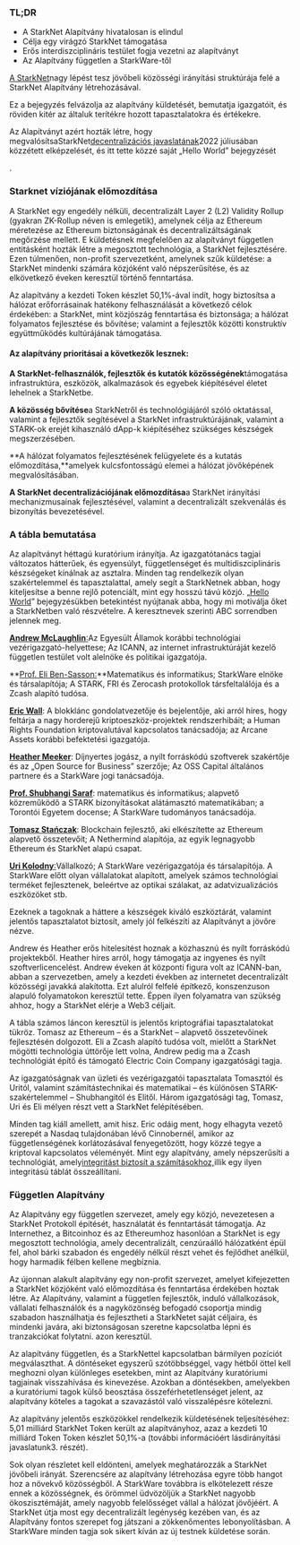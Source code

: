 ### TL;DR

* A StarkNet Alapítvány hivatalosan is elindul
* Célja egy virágzó StarkNet támogatása
* Erős interdiszciplináris testület fogja vezetni az alapítványt
* Az Alapítvány független a StarkWare-től

[A StarkNet](https://starknet.io/)nagy lépést tesz jövőbeli közösségi irányítási struktúrája felé a StarkNet Alapítvány létrehozásával.

Ez a bejegyzés felvázolja az alapítvány küldetését, bemutatja igazgatóit, és röviden kitér az általuk terítékre hozott tapasztalatokra és értékekre.

Az Alapítványt azért hozták létre, hogy megvalósítsa</a>StarkNet[decentralizációs javaslatának](https://medium.com/starkware/part-1-starknet-sovereignty-a-decentralization-proposal-bca3e98a01ef)2022 júliusában közzétett elképzelését, és itt tette közzé saját „Hello World” bejegyzését

.</p> 



### Starknet víziójának előmozdítása

A StarkNet egy engedély nélküli, decentralizált Layer 2 (L2) Validity Rollup (gyakran ZK-Rollup néven is emlegetik), amelynek célja az Ethereum méretezése az Ethereum biztonságának és decentralizáltságának megőrzése mellett. E küldetésnek megfelelően az alapítványt független entitásként hozták létre a megosztott technológia, a StarkNet fejlesztésére. Ezen túlmenően, non-profit szervezetként, amelynek szűk küldetése: a StarkNet mindenki számára közjóként való népszerűsítése, és az elkövetkező éveken keresztül történő fenntartása.

Az alapítvány a kezdeti Token készlet 50,1%-ával indít, hogy biztosítsa a hálózat erőforrásainak hatékony felhasználását a következő célok érdekében: a StarkNet, mint közjószág fenntartása és biztonsága; a hálózat folyamatos fejlesztése és bővítése; valamint a fejlesztők közötti konstruktív együttműködés kultúrájának támogatása.



#### **Az alapítvány prioritásai a következők lesznek:**

**A StarkNet-felhasználók, fejlesztők és kutatók közösségének**támogatása infrastruktúra, eszközök, alkalmazások és egyebek kiépítésével életet lehelnek a StarkNetbe.

**A közösség bővítése**a StarkNetről és technológiájáról szóló oktatással, valamint a fejlesztők segítésével a StarkNet infrastruktúrájának, valamint a STARK-ok erejét kihasználó dApp-k kiépítéséhez szükséges készségek megszerzésében.

**A hálózat folyamatos fejlesztésének felügyelete és a kutatás előmozdítása,**amelyek kulcsfontosságú elemei a hálózat jövőképének megvalósításában.

**A StarkNet decentralizációjának előmozdítása**a StarkNet irányítási mechanizmusainak fejlesztésével, valamint a decentralizált szekvenálás és bizonyítás bevezetésével.



### **A tábla bemutatása**

Az alapítványt héttagú kuratórium irányítja. Az igazgatótanács tagjai változatos hátterűek, és egyensúlyt, függetlenséget és multidiszciplináris készségeket kínálnak az asztalra. Minden tag rendelkezik olyan szakértelemmel és tapasztalattal, amely segít a StarkNetnek abban, hogy kiteljesítse a benne rejlő potenciált, mint egy hosszú távú közjó. „[Hello World](https://medium.com/@StarkNet_Foundation/7bd55d5dbc59)” bejegyzésükben betekintést nyújtanak abba, hogy mi motiválja őket a StarkNetben való részvételre. A keresztnevek szerinti ABC sorrendben jelennek meg.

[**Andrew McLaughlin**:](https://andrew.mclaughl.in/about-me)Az Egyesült Államok korábbi technológiai vezérigazgató-helyettese; Az ICANN, az internet infrastruktúráját kezelő független testület volt alelnöke és politikai igazgatója.

**[Prof. Eli Ben-Sasson:](https://starkware.co/media-kit/?founder=Eli#founders)**Matematikus és informatikus; StarkWare elnöke és társalapítója; A STARK, FRI és Zerocash protokollok társfeltalálója és a Zcash alapító tudósa.

**[Eric Wall](https://en.wikipedia.org/wiki/Eric_Wall_(researcher))**: A blokklánc gondolatvezetője és bejelentője, aki arról híres, hogy feltárja a nagy horderejű kriptoeszköz-projektek rendszerhibáit; a Human Rights Foundation kriptovalutával kapcsolatos tanácsadója; az Arcane Assets korábbi befektetési igazgatója.

**[Heather Meeker](https://www.techlawpartners.com/heather)**: Díjnyertes jogász, a nyílt forráskódú szoftverek szakértője és az „Open Source for Business” szerzője; Az OSS Capital általános partnere és a StarkWare jogi tanácsadója.

**[Prof. Shubhangi Saraf](https://www.math.toronto.edu/ssaraf/)**: matematikus és informatikus; alapvető közreműködő a STARK bizonyításokat alátámasztó matematikában; a Torontói Egyetem docense; A StarkWare tudományos tanácsadója.

**[Tomasz Stańczak](https://www.linkedin.com/in/tomaszkajetanstanczak/?originalSubdomain=uk)**: Blockchain fejlesztő, aki elkészítette az Ethereum alapvető összetevőit; A Nethermind alapítója, az egyik legnagyobb Ethereum és StarkNet alapú csapat.

[**Uri Kolodny**:](https://starkware.co/media-kit/?founder=Uri#founders)Vállalkozó; A StarkWare vezérigazgatója és társalapítója. A StarkWare előtt olyan vállalatokat alapított, amelyek számos technológiai terméket fejlesztenek, beleértve az optikai szálakat, az adatvizualizációs eszközöket stb.

Ezeknek a tagoknak a háttere a készségek kiváló eszköztárát, valamint jelentős tapasztalatot biztosít, amely jól felkészíti az Alapítványt a jövőre nézve.

Andrew és Heather erős hitelesítést hoznak a közhasznú és nyílt forráskódú projektekből. Heather híres arról, hogy támogatja az ingyenes és nyílt szoftverlicencelést. Andrew éveken át központi figura volt az ICANN-ban, abban a szervezetben, amely a kezdeti években az internetet decentralizált közösségi javakká alakította. Ezt alulról felfelé építkező, konszenzuson alapuló folyamatokon keresztül tette. Éppen ilyen folyamatra van szükség ahhoz, hogy a StarkNet elérje a Web3 céljait.

A tábla számos láncon keresztül is jelentős kriptográfiai tapasztalatokat tükröz. Tomasz az Ethereum – és a StarkNet – alapvető összetevőinek fejlesztésén dolgozott. Eli a Zcash alapító tudósa volt, mielőtt a StarkNet mögötti technológia úttörője lett volna, Andrew pedig ma a Zcash technológiát építő és támogató Electric Coin Company igazgatósági tagja.

Az igazgatóságnak van üzleti és vezérigazgatói tapasztalata Tomasztól és Uritól, valamint számítástechnikai és matematikai – és különösen STARK-szakértelemmel – Shubhangitól és Elitől. Három igazgatósági tag, Tomasz, Uri és Eli mélyen részt vett a StarkNet felépítésében.

Minden tag kiáll amellett, amit hisz. Eric odáig ment, hogy elhagyta vezető szerepét a Nasdaq tulajdonában lévő Cinnobernél, amikor az függetlenségének korlátozásával fenyegetőzött, hogy közzé tegye a kriptoval kapcsolatos véleményét. Mint egy alapítvány, amely népszerűsíti a technológiát, amely[integritást biztosít a számításokhoz,](https://medium.com/starkware/extreme-integrity-in-decentralized-world-9e66cdf24d8b)illik egy ilyen integritású táblát összeállítani.



### **Független Alapítvány**

Az Alapítvány egy független szervezet, amely egy közjó, nevezetesen a StarkNet Protokoll építését, használatát és fenntartását támogatja. Az Internethez, a Bitcoinhoz és az Ethereumhoz hasonlóan a StarkNet is egy megosztott technológia, amely decentralizált, cenzúraálló hálózatként épül fel, ahol bárki szabadon és engedély nélkül részt vehet és fejlődhet anélkül, hogy harmadik félben kellene megbíznia.

Az újonnan alakult alapítvány egy non-profit szervezet, amelyet kifejezetten a StarkNet közjóként való előmozdítása és fenntartása érdekében hoztak létre. Az Alapítvány, valamint a független fejlesztők, induló vállalkozások, vállalati felhasználók és a nagyközönség befogadó csoportja mindig szabadon használhatja és fejlesztheti a StarkNetet saját céljaira, és mindenki javára, aki biztonságosan szeretne kapcsolatba lépni és tranzakciókat folytatni. azon keresztül.

Az alapítvány független, és a StarkNettel kapcsolatban bármilyen pozíciót megválaszthat. A döntéseket egyszerű szótöbbséggel, vagy hétből öttel kell meghozni olyan különleges esetekben, mint az Alapítvány kuratóriumi tagjainak visszahívása és kinevezése. Azokban a döntésekben, amelyekben a kuratóriumi tagok külső beosztása összeférhetetlenséget jelent, az alapítvány köteles a tagokat a szavazástól való visszalépésre kötelezni.

Az alapítvány jelentős eszközökkel rendelkezik küldetésének teljesítéséhez: 5,01 milliárd StarkNet Token került az alapítványhoz, azaz a kezdeti 10 milliárd Token Token készlet 50,1%-a (további információért lásd</a>irányítási javaslatunk3. részét).</p> 

Sok olyan részletet kell eldönteni, amelyek meghatározzák a StarkNet jövőbeli irányát. Szerencsére az alapítvány létrehozása egyre több hangot hoz a növekvő közösségből. A StarkWare továbbra is elkötelezett része ennek a közösségnek, és örömmel üdvözöljük a StarkNet nagyobb ökoszisztémáját, amely nagyobb felelősséget vállal a hálózat jövőjéért. A StarkNet útja most egy decentralizált legénység kezében van, és az Alapítvány fontos szerepet fog játszani a zökkenőmentes lebonyolításban. A StarkWare minden tagja sok sikert kíván az új testnek küldetése során.